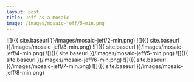 ```yaml
---
layout: post
title: Jeff as a Mosaic
image: /images/mosaic-jeff/5-min.png
---
```

<!---
![]({{ site.baseurl }}/images/mosaic-jeff/1-min.png)
-->
![]({{ site.baseurl }}/images/mosaic-jeff/2-min.png)
![]({{ site.baseurl }}/images/mosaic-jeff/3-min.png)
![]({{ site.baseurl }}/images/mosaic-jeff/4-min.png)
![]({{ site.baseurl }}/images/mosaic-jeff/5-min.png)
![]({{ site.baseurl }}/images/mosaic-jeff/6-min.png)
![]({{ site.baseurl }}/images/mosaic-jeff/7-min.png)
![]({{ site.baseurl }}/images/mosaic-jeff/8-min.png)



